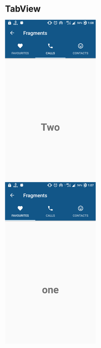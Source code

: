 # TabView


<img src="device-2019-01-01-130814.png" alt="center" width="300" height="auto"><img src="device-2019-01-01-130749.png" alt="center" width="300" height="auto">
